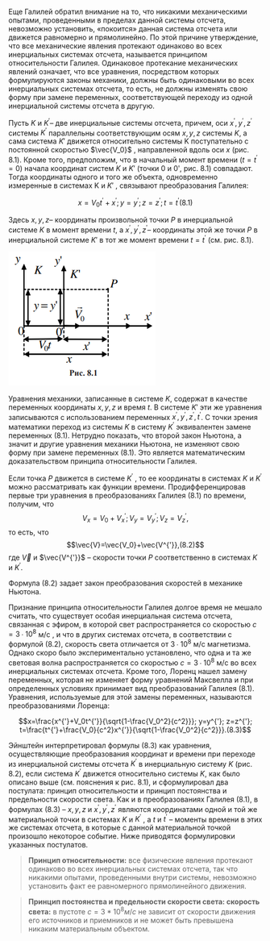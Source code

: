Еще Галилей обратил внимание на то, что никакими механическими опытами, проведенными в пределах данной системы отсчета, невозможно установить, «покоится» данная система отсчета или движется равномерно и прямолинейно. По этой причине утверждение, что все механические явления протекают одинаково во всех инерциальных системах отсчета, называется принципом относительности Галилея. Одинаковое протекание механических явлений означает, что все уравнения, посредством которых формулируются законы механики, должны быть одинаковыми во всех инерциальных системах отсчета, то есть, не должны изменять свою форму при замене переменных, соответствующей переходу из одной инерциальной системы отсчета в другую.


Пусть $K$ и $K^′$– две инерциальные системы отсчета, причем, оси $x^′ , y^′ , z^′$ системы $K^′$ параллельны соответствующим осям $x,y,z$ системы $K$, а сама система $K′$ движется относительно системы K поступательно с постоянной скоростью $\vec{V_0}$ , направленной вдоль оси $x$ (рис. 8.1). Кроме того, предположим, что в начальный момент времени ($t=t^{'}=0$) начала координат систем $K$ и $K′$ (точки 0 и 0ʹ, рис. 8.1) совпадают. Тогда координаты одного и того же объекта, одновременно измеренные в системах K и $K′$ , связывают преобразования Галилея:


$$x=V_0t^{'}+x^{'}; y=y^{'}; z=z^{'}; t=t^{'} (8.1)$$

Здесь $x,y,z$– координаты произвольной точки $P$ в инерциальной системе $K$ в момент времени $t$, а $x^{'}, y^{'}, z^{'}$– координаты этой же точки $P$ в инерциальной системе $K′$ в тот же момент времени $t=t^{'}$  (см. рис. 8.1). 


![](./img/Pasted%20image%2020240416221517.png)


Уравнения механики, записанные в системе $K$, содержат в качестве переменных координаты $x,y,z$ и время $t$. В системе $K′$ эти же уравнения записываются с использованием переменных $x^{'}, y^{'}, z^{'}, t^{'}$. С точки зрения математики переход из системы $K$ в систему $K^{'}$ эквивалентен замене переменных (8.1). Нетрудно показать, что второй закон Ньютона, а значит и другие уравнения механики Ньютона, не изменяют свою форму при замене переменных (8.1). Это является математическим доказательством принципа относительности Галилея.


Если точка $Р$ движется в системе $K^{'}$ , то ее координаты в системах $K$ и $K^{'}$ можно рассматривать как функции времени. Продифференцировав первые три уравнения в преобразованиях Галилея (8.1) по времени, получим, что
$$V_x=V_0+V_x^{'}; V_y=V_y^{'}; V_z=V_z^{'},$$то есть, что
$$\vec{V}=\vec{V_0}+\vec{V^{'}},(8.2)$$где $\vec{V}$ и $\vec{V^{'}}$ – скорости точки $Р$ соответственно в системах $K$ и $K^{'}$. 


Формула (8.2) задает закон преобразования скоростей в механике Ньютона. 


Признание принципа относительности Галилея долгое время не мешало считать, что существует особая инерциальная система отсчета, связанная с эфиром, в которой свет распространяется со скоростью $c=3∙10^8$ м/с , и что в других системах отсчета, в соответствии с формулой (8.2), скорость света отличается от $3∙10^8$ м/с магнетизма. Однако скоро было экспериментально установлено, что одна и та же световая волна распространяется со скоростью $c=3∙10^8$ м/с во всех инерциальных системах отсчета. Кроме того, Лоренц нашел замену переменных, которая не изменяет форму уравнений Максвелла и при определенных условиях принимает вид преобразований Галилея (8.1). Уравнения, используемые для этой замены переменных, называются преобразованиями Лоренца:


$$x=\frac{x^{'}+V_0t^{'}}{\sqrt{1-\frac{V_0^2}{c^2}}}; y=y^{'}; z=z^{'}; t=\frac{t^{'}+\frac{V_0}{c^2}x^{'}}{\sqrt{1-\frac{V_0^2}{c^2}}}.(8.3)$$


Эйнштейн интерпретировал формулы (8.3) как уравнения, осуществляющие преобразования координат и времени при переходе из инерциальной системы отсчета $K^{'}$ в инерциальную систему $K$ (рис. 8.2), если система $K^{'}$ движется относительно системы $K$, как было описано выше (см. пояснения к рис. 8.1), и сформулировал два постулата: принцип относительности и принцип постоянства и предельности скорости света. Как и в преобразованиях Галилея (8.1), в формулах (8.3) – $x,y,z$ и $x^{'},y^{'},z^{'}$ являются координатами одной и той же материальной точки в системах $K$ и $K^{'}$ , а $t$ и $t^{'}$ – моменты времени в этих же системах отсчета, в которые с данной материальной точкой произошло некоторое событие. Ниже приводятся формулировки указанных постулатов.


>**Принцип относительности:** все физические явления протекают одинаково во всех инерциальных системах отсчета, так что никакими опытами, проведенными внутри системы, невозможно установить факт ее равномерного прямолинейного движения. 


>**Принцип постоянства и предельности скорости света: скорость света:** в пустоте $c=3*10^8 м/с$ не зависит от скорости движения его источников и приемников и не может быть превышена никаким материальным объектом.